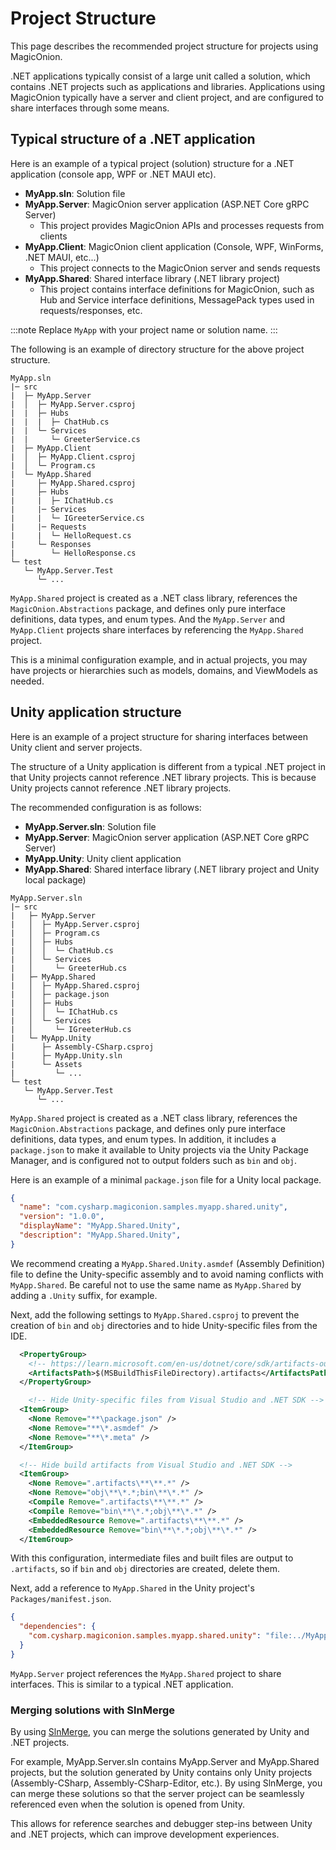 # Project Structure

This page describes the recommended project structure for projects using MagicOnion.

.NET applications typically consist of a large unit called a solution, which contains .NET projects such as applications and libraries.
Applications using MagicOnion typically have a server and client project, and are configured to share interfaces through some means.

## Typical structure of a .NET application

Here is an example of a typical project (solution) structure for a .NET application (console app, WPF or .NET MAUI etc).

- **MyApp.sln**: Solution file
- **MyApp.Server**: MagicOnion server application (ASP.NET Core gRPC Server)
    - This project provides MagicOnion APIs and processes requests from clients
- **MyApp.Client**: MagicOnion client application (Console, WPF, WinForms, .NET MAUI, etc...)
    - This project connects to the MagicOnion server and sends requests
- **MyApp.Shared**: Shared interface library (.NET library project)
    - This project contains interface definitions for MagicOnion, such as Hub and Service interface definitions, MessagePack types used in requests/responses, etc.

:::note
Replace `MyApp` with your project name or solution name.
:::

The following is an example of directory structure for the above project structure.

```plaintext
MyApp.sln
|─ src
|  ├─ MyApp.Server
|  │  ├─ MyApp.Server.csproj
|  |  ├─ Hubs
|  |  |  ├─ ChatHub.cs
|  |  └─ Services
|  |     └─ GreeterService.cs
|  ├─ MyApp.Client
|  │  ├─ MyApp.Client.csproj
|  │  └─ Program.cs
|  └─ MyApp.Shared
|     ├─ MyApp.Shared.csproj
|     ├─ Hubs
|     |  ├─ IChatHub.cs
|     |─ Services
|     |  └─ IGreeterService.cs
|     |─ Requests
|     |  └─ HelloRequest.cs
|     └─ Responses
|        └─ HelloResponse.cs
└─ test
   └─ MyApp.Server.Test
      └─ ...
```

`MyApp.Shared` project is created as a .NET class library, references the `MagicOnion.Abstractions` package, and defines only pure interface definitions, data types, and enum types.
And the `MyApp.Server` and `MyApp.Client` projects share interfaces by referencing the `MyApp.Shared` project.

This is a minimal configuration example, and in actual projects, you may have projects or hierarchies such as models, domains, and ViewModels as needed.

## Unity application structure

Here is an example of a project structure for sharing interfaces between Unity client and server projects.

The structure of a Unity application is different from a typical .NET project in that Unity projects cannot reference .NET library projects.
This is because Unity projects cannot reference .NET library projects.

The recommended configuration is as follows:

- **MyApp.Server.sln**: Solution file
- **MyApp.Server**: MagicOnion server application (ASP.NET Core gRPC Server)
- **MyApp.Unity**: Unity client application
- **MyApp.Shared**: Shared interface library (.NET library project and Unity local package)

```plaintext
MyApp.Server.sln
|─ src
|   ├─ MyApp.Server
|   │  ├─ MyApp.Server.csproj
|   │  ├─ Program.cs
|   │  ├─ Hubs
|   │  │  └─ ChatHub.cs
|   │  └─ Services
|   │     └─ GreeterHub.cs
|   ├─ MyApp.Shared
|   │  ├─ MyApp.Shared.csproj
|   │  ├─ package.json
|   │  ├─ Hubs
|   │  │  └─ IChatHub.cs
|   │  └─ Services
|   │     └─ IGreeterHub.cs
|   └─ MyApp.Unity
|      ├─ Assembly-CSharp.csproj
|      ├─ MyApp.Unity.sln
|      └─ Assets
|         └─ ...
└─ test
   └─ MyApp.Server.Test
      └─ ...
```

`MyApp.Shared` project is created as a .NET class library, references the `MagicOnion.Abstractions` package, and defines only pure interface definitions, data types, and enum types.
In addition, it includes a `package.json` to make it available to Unity projects via the Unity Package Manager, and is configured not to output folders such as `bin` and `obj`.

Here is an example of a minimal `package.json` file for a Unity local package.

```json
{
  "name": "com.cysharp.magiconion.samples.myapp.shared.unity",
  "version": "1.0.0",
  "displayName": "MyApp.Shared.Unity",
  "description": "MyApp.Shared.Unity",
}
```

We recommend creating a `MyApp.Shared.Unity.asmdef` (Assembly Definition) file to define the Unity-specific assembly and to avoid naming conflicts with `MyApp.Shared`. Be careful not to use the same name as `MyApp.Shared` by adding a `.Unity` suffix, for example.

Next, add the following settings to `MyApp.Shared.csproj` to prevent the creation of `bin` and `obj` directories and to hide Unity-specific files from the IDE.

```xml
  <PropertyGroup>
    <!-- https://learn.microsoft.com/en-us/dotnet/core/sdk/artifacts-output -->
    <ArtifactsPath>$(MSBuildThisFileDirectory).artifacts</ArtifactsPath>
  </PropertyGroup>

    <!-- Hide Unity-specific files from Visual Studio and .NET SDK -->
  <ItemGroup>
    <None Remove="**\package.json" />
    <None Remove="**\*.asmdef" />
    <None Remove="**\*.meta" />
  </ItemGroup>

  <!-- Hide build artifacts from Visual Studio and .NET SDK -->
  <ItemGroup>
    <None Remove=".artifacts\**\**.*" />
    <None Remove="obj\**\*.*;bin\**\*.*" />
    <Compile Remove=".artifacts\**\**.*" />
    <Compile Remove="bin\**\*.*;obj\**\*.*" />
    <EmbeddedResource Remove=".artifacts\**\**.*" />
    <EmbeddedResource Remove="bin\**\*.*;obj\**\*.*" />
  </ItemGroup>
```

With this configuration, intermediate files and built files are output to `.artifacts`, so if `bin` and `obj` directories are created, delete them.

Next, add a reference to `MyApp.Shared` in the Unity project's `Packages/manifest.json`.

```json
{
  "dependencies": {
    "com.cysharp.magiconion.samples.myapp.shared.unity": "file:../MyApp.Shared/MyApp.Shared.Unity"
  }
}
```

`MyApp.Server` project references the `MyApp.Shared` project to share interfaces. This is similar to a typical .NET application.

### Merging solutions with SlnMerge

By using [SlnMerge](https://github.com/Cysharp/SlnMerge), you can merge the solutions generated by Unity and .NET projects.

For example, MyApp.Server.sln contains MyApp.Server and MyApp.Shared projects, but the solution generated by Unity contains only Unity projects (Assembly-CSharp, Assembly-CSharp-Editor, etc.). By using SlnMerge, you can merge these solutions so that the server project can be seamlessly referenced even when the solution is opened from Unity.

This allows for reference searches and debugger step-ins between Unity and .NET projects, which can improve development experiences.
